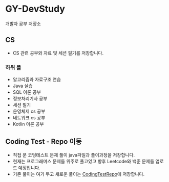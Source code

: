 # GY-DevStudy
개발자 공부 저장소

## CS
- CS 관련 공부와 자료 및 세션 필기를 저장합니다.

### 하위 폴
- 알고리즘과 자료구조 연습
- Java 실습
- SQL 이론 공부
- 정보처리기사 공부
- 세션 필기
- 운영체제 cs 공부
- 네트워크 cs 공부
- Kotlin 이론 공부

## Coding Test - Repo 이동
- 직접 푼 코딩테스트 문제 풀이 java파일과 풀이과정을 저장합니다.
- 현재는 프로그래머스 문제들 위주로 풀고있고 향후 Leetcode와 백준 문제들 업로드 예정입니다.
- 기존 풀이는 여기 두고 새로운 풀이는 [CodingTestRepo](https://github.com/ChoonB/CodingTestRepo)에 저장합니다.
